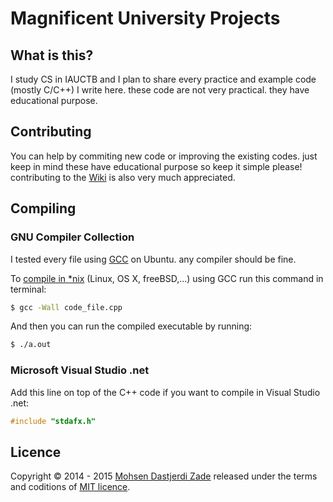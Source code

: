 # Magnificent University Projects
## What is this?
I study CS in IAUCTB and I plan to share every practice and example code (mostly C/C++) I write here. these code are not very practical. they have educational purpose.

## Contributing
You can help by commiting new code or improving the existing codes. just keep in mind these have educational purpose so keep it simple please! contributing to the [Wiki](https://github.com/mohsend/Magnificent-University-Projects/wiki) is also very much appreciated.

## Compiling
### GNU Compiler Collection
I tested every file using [GCC](https://github.com/mohsend/Magnificent-University-Projects/wiki/GNU-Compiler-Collection) on Ubuntu. any compiler should be fine.

To [compile in *nix](https://github.com/mohsend/Magnificent-University-Projects/wiki/Compiling-using-GCC) (Linux, OS X, freeBSD,...) using GCC run this command in terminal:
```bash
$ gcc -Wall code_file.cpp
```
And then you can run the compiled executable by running:
```bash
$ ./a.out
```

### Microsoft Visual Studio .net
Add this line on top of the C++ code if you want to compile in Visual Studio .net:
```c++
#include "stdafx.h"
```

## Licence
Copyright &copy; 2014 - 2015 [Mohsen Dastjerdi Zade](https://github.com/mohsend) released under the terms and coditions of [MIT licence](LICENSE).
